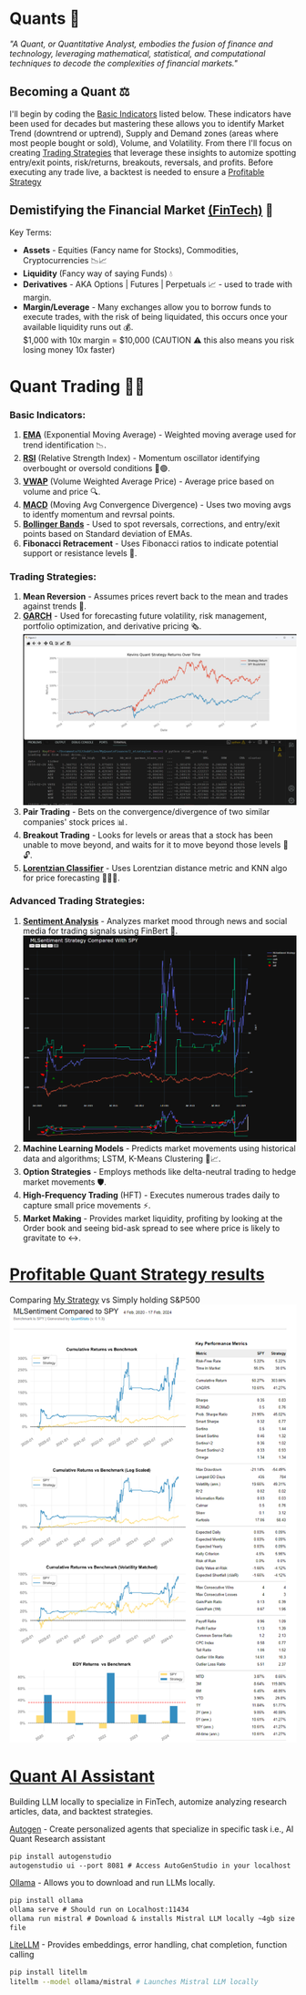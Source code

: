 # Quants 🤖

_"A Quant, or Quantitative Analyst, embodies the fusion of finance and technology, leveraging mathematical, statistical, and computational techniques to decode the complexities of financial markets."_

<!-- The following is a brief summary of what's needed to know about the Financial Market in order to succeed as a trader in FinTech. -->

## Becoming a Quant ⚖️

<!-- Knowing the basics is essential in everything, but especially when developing a winning strategy.  -->

I'll begin by coding the [Basic Indicators](#basic-indicators) listed below. These indicators have been used for decades but mastering these allows you to identify Market Trend (downtrend or uptrend), Supply and Demand zones (areas where most people bought or sold), Volume, and Volatility. From there I'll focus on creating [Trading Strategies](#trading-strategies) that leverage these insights to automize spotting entry/exit points, risk/returns, breakouts, reversals, and profits. Before executing any trade live, a backtest is needed to ensure a [Profitable Strategy](#profitable-quant-strategy-results)

<!-- AI ASSISTANT - Auto GPT - Ollama - Litellm - Mistral-->
<!-- portfolio optimizations -->

## Demistifying the Financial Market [(FinTech)](https://en.wikipedia.org/wiki/Fintech#:~:text=Fintech%2C%20a%20clipped,fintech.%5B6%5D) 🔮

<!-- Market Maker i.e., Financial Institutions, Large Banks, and Firms 🏦💸. -->

Key Terms:

- **Assets** - Equities (Fancy name for Stocks), Commodities, Cryptocurrencies 📉📈
- **Liquidity** (Fancy way of saying Funds) 💧
- **Derivatives** - AKA Options | Futures | Perpetuals 📈 - used to trade with margin.
- **Margin/Leverage** - Many exchanges allow you to borrow funds to execute trades, with the risk of being liquidated, this occurs once your available liquidity runs out 💰.
  <br> $1,000 with 10x margin = $10,000 (CAUTION ⚠️ this also means you risk losing money 10x faster)

<!-- build a Backtesting script to test our results 🔄 -->

# Quant Trading 🧠💼

### Basic Indicators:

<!-- Garman-Klass Volatility, ATR, Dollar Volume-->

1. **[EMA](https://github.com/KevinGastelum/MyQuantsFinance/blob/7c416ef28ae63db1776273cb132bac01a5eebee9/1_indicators/indicators.py#L119)** (Exponential Moving Average) - Weighted moving average used for trend identification 📉.
2. **[RSI](https://github.com/KevinGastelum/MyQuantsFinance/blob/7ff0b32cc68e3cbbc401769fcd3fda117dc62380/1_indicators/indicators.py#L14)** (Relative Strength Index) - Momentum oscillator identifying overbought or oversold conditions 🔴🟢.
3. **[VWAP](https://github.com/KevinGastelum/MyQuantsFinance/blob/fa33cae78d44d042aba350a1dfe1def684cc7e87/1_indicators/indicators.py#L57)** (Volume Weighted Average Price) - Average price based on volume and price 🔍.
4. **[MACD](https://github.com/KevinGastelum/MyQuantsFinance/blob/7ff0b32cc68e3cbbc401769fcd3fda117dc62380/1_indicators/indicators.py#L43)** (Moving Avg Convergence Divergence) - Uses two moving avgs to identfy momentum and revrsal points.
5. **[Bollinger Bands](https://github.com/KevinGastelum/MyQuantsFinance/blob/7ff0b32cc68e3cbbc401769fcd3fda117dc62380/1_indicators/indicators.py#L24)** - Used to spot reversals, corrections, and entry/exit points based on Standard deviation of EMAs.
6. **Fibonacci Retracement** - Uses Fibonacci ratios to indicate potential support or resistance levels 🔢.

### Trading Strategies:

1. **Mean Reversion** - Assumes prices revert back to the mean and trades against trends 🔁.
2. **[GARCH](https://github.com/KevinGastelum/MyQuantsFinance/blob/main/2_strategies/strat_garch.py)** - Used for forecasting future volatility, risk management, portfolio optimization, and derivative pricing 🗞️.
   <img src="data\quant_strat_results.png">
3. **Pair Trading** - Bets on the convergence/divergence of two similar companies' stock prices 📊.
4. **Breakout Trading** - Looks for levels or areas that a stock has been unable to move beyond, and waits for it to move beyond those levels 🚪🔓.
5. **[Lorentzian Classifier](https://github.com/KevinGastelum/MyQuantsFinance/blob/main/2_strategies/strat_lorentzian_classifier.py)** - Uses Lorentzian distance metric and KNN algo for price forecasting 🏃‍♂️💨.
   <!-- <img src="data\MLSentiment_spread.png"> -->
   <!-- 2. **Arbitrage** - Exploits statistical mispricings of assets for profit by analyzing multiple exchanges 💹. -->

### Advanced Trading Strategies:

1. **[Sentiment Analysis](https://github.com/KevinGastelum/MyQuantsFinance/blob/main/2_strategies/strat_sentiment_lumibot.py)** - Analyzes market mood through news and social media for trading signals using FinBert 💬.
   <img src="data\MLSentiment_chart.png">
2. **Machine Learning Models** - Predicts market movements using historical data and algorithms; LSTM, K-Means Clustering 🤖📈. <!-- Linear Regression-->
3. **Option Strategies** - Employs methods like delta-neutral trading to hedge market movements 🛡️.
4. **High-Frequency Trading** (HFT) - Executes numerous trades daily to capture small price movements ⚡.
5. **Market Making** - Provides market liquidity, profiting by looking at the Order book and seeing bid-ask spread to see where price is likely to gravitate to ↔️.

# [Profitable Quant Strategy results](https://github.com/KevinGastelum/MyQuantsFinance/blob/main/2_strategies/strat_sentiment_lumibot.py)

Comparing [My Strategy](https://github.com/KevinGastelum/MyQuantsFinance/blob/main/2_strategies/strat_sentiment_lumibot.py) vs Simply holding S&P500
<img src="data\MLSentiment_spread.png">

# [Quant AI Assistant](https://github.com/KevinGastelum/MyQuantsFinance/tree/main/4_llm)

Building LLM locally to specialize in FinTech, automize analyzing research articles, data, and backtest strategies.

[Autogen](https://microsoft.github.io/autogen/docs/Getting-Started) - Create personalized agents that specialize in specific task i.e., AI Quant Research assistant

```shell
pip install autogenstudio
autogenstudio ui --port 8081 # Access AutoGenStudio in your localhost
```

[Ollama](https://github.com/ollama/ollama) - Allows you to download and run LLMs locally. <!-- curl -fsSL https://ollama.com/install.sh | sh -->

```shell
pip install ollama
ollama serve # Should run on Localhost:11434
ollama run mistral # Download & installs Mistral LLM locally ~4gb size file
```

[LiteLLM](https://litellm.ai/) - Provides embeddings, error handling, chat completion, function calling

```bash
pip install litellm
litellm --model ollama/mistral # Launches Mistral LLM locally
```

<!-- Running locally provides a cheap alternative to calling OpenAI API, -->

<!--  Share plot images -->

<!-- risk management, portfolio optimization, profits, backtest,
Help assess risk/return profit of portfolio ,
size, value, profitability
-->

<!--

TODO:
=====================================
5. Build Breakout Strat:
https://www.youtube.com/watch?v=5q6s6n1f8d8&list=PLvzuUVysUFOuoRna8KhschkVVUo2E2g6G&index=19

Lorentzian Classifier

Add AI chat images



===================

-- INDICATORS:
Kernel Regression
ATR
Garman-Klass Volatility - particularly useful for assets with significant overnight price movements or markets that are open 24/7
OBV

-- ADV
LSTM + GARCH
Linear Regression
Open Interest
Order Book
Liquidation Sniper

RISK MANAGEMENT:
Five Fama-French Factors to asses risk/return
- Market Risk
- Size
- Value
- Operating Profitability

backtesting.py

LIBRARIES
QuantLib
https://quantlib-python-docs.readthedocs.io/en/latest/


GARCH
https://arch.readthedocs.io/en/latest/univariate/introduction.html
 -->

<!-- ========================================== -->

<!--
SCRIPTS
nice funcs (indicators)
mean reversion
backtest.py
ai assistant


CONSTANTS
symbol
pos_size
params = {'timeInForce': 'PostOnly,}
target
max_loss


FUNCTIONS
ask_bid()
sma(timeframe, num_bars, bars, df, bid)
open_positions(positions, openpos_bool, openpos_size, long, entry lev)
kill_switch(openposi, long, kil_size)
pnl_close(in_pos, size, long) ## Checks if we hit profit target or max loss
bot()


FUTURE *
Print Daily Vol in $ (sum of all big exch) = ((close price * volume) / 1e6 )
Print time in trade

📊 🛒 ⚖️ 🔊

============= MOONDEV ====================
-- AI MoondDev
AI ASSISTANT - Auto GPT - Ollama - Litellm - Mistral
https://www.youtube.com/watch?v=4ZqJSfV4818&pp=ygUOYXV0b2dlbiBzdHVkaW8%3D

https://www.youtube.com/watch?v=mUEFwUU0IfE&pp=ygUOYXV0b2dlbiBzdHVkaW8%3D
 -->
